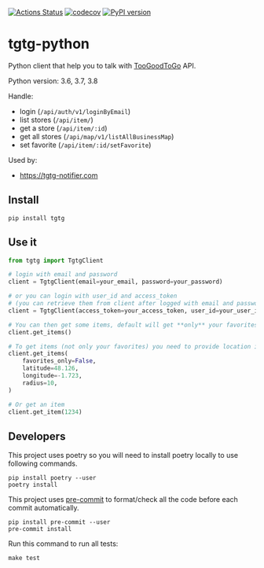 [![Actions Status](https://github.com/ahivert/tgtg-python/workflows/CI/badge.svg)](https://github.com/ahivert/tgtg-python/actions)
[![codecov](https://codecov.io/gh/ahivert/tgtg-python/branch/master/graph/badge.svg)](https://codecov.io/gh/ahivert/tgtg-python)
[![PyPI version](https://img.shields.io/pypi/v/tgtg?color=blue)](https://pypi.org/project/tgtg/)

# tgtg-python

Python client that help you to talk with [TooGoodToGo](https://toogoodtogo.com) API.

Python version: 3.6, 3.7, 3.8

Handle:
- login (`/api/auth/v1/loginByEmail`)
- list stores (`/api/item/`)
- get a store (`/api/item/:id`)
- get all stores (`/api/map/v1/listAllBusinessMap`)
- set favorite (`/api/item/:id/setFavorite`)

Used by:
- https://tgtg-notifier.com

## Install

```
pip install tgtg
```

## Use it

```python
from tgtg import TgtgClient

# login with email and password
client = TgtgClient(email=your_email, password=your_password)

# or you can login with user_id and access_token
# (you can retrieve them from client after logged with email and password)
client = TgtgClient(access_token=your_access_token, user_id=your_user_id)

# You can then get some items, default will get **only** your favorites
client.get_items()

# To get items (not only your favorites) you need to provide location informations
client.get_items(
    favorites_only=False,
    latitude=48.126,
    longitude=-1.723,
    radius=10,
)

# Or get an item
client.get_item(1234)

```

## Developers

This project uses poetry so you will need to install poetry locally to use following
commands.
```
pip install poetry --user
poetry install
```

This project uses [pre-commit](https://pre-commit.com/) to format/check all the
code before each commit automatically.
```
pip install pre-commit --user
pre-commit install
```

Run this command to run all tests:
```
make test
```
